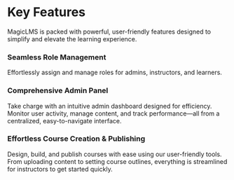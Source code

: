 # Key Features

MagicLMS is packed with powerful, user-friendly features designed to simplify and elevate the learning experience.

### Seamless Role Management

Effortlessly assign and manage roles for admins, instructors, and learners.

### Comprehensive Admin Panel

Take charge with an intuitive admin dashboard designed for efficiency. Monitor user activity, manage content, and track performance—all from a centralized, easy-to-navigate interface.

### Effortless Course Creation & Publishing

Design, build, and publish courses with ease using our user-friendly tools. From uploading content to setting course outlines, everything is streamlined for instructors to get started quickly.
